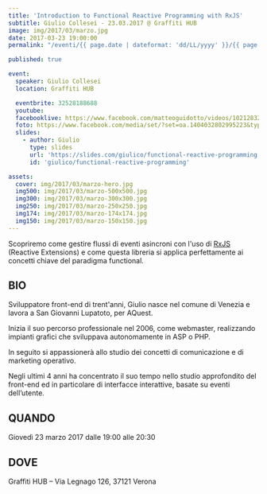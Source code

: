```yaml
---
title: 'Introduction to Functional Reactive Programming with RxJS'
subtitle: Giulio Collesei - 23.03.2017 @ Graffiti HUB
image: img/2017/03/marzo.jpg
date: 2017-03-23 19:00:00
permalink: "/eventi/{{ page.date | dateformat: 'dd/LL/yyyy' }}/{{ page.fileSlug | slug }}/index.html"

published: true

event:
  speaker: Giulio Collesei
  location: Graffiti HUB

  eventbrite: 32528188688
  youtube:
  facebooklive: https://www.facebook.com/matteoguidotto/videos/10212832312106506/
  foto: https://www.facebook.com/media/set/?set=oa.1404032802995223&type=1
  slides:
    - author: Giulio
      type: slides
      url: 'https://slides.com/giulico/functional-reactive-programming'
      id: 'giulico/functional-reactive-programming'

assets:
  cover: img/2017/03/marzo-hero.jpg
  img500: img/2017/03/marzo-500x500.jpg
  img300: img/2017/03/marzo-300x300.jpg
  img250: img/2017/03/marzo-250x250.jpg
  img174: img/2017/03/marzo-174x174.jpg
  img150: img/2017/03/marzo-150x150.jpg
---
```


Scopriremo come gestire flussi di eventi asincroni con l'uso di [RxJS](https://github.com/ReactiveX/rxjs)
(Reactive Extensions) e come questa libreria si applica perfettamente ai concetti chiave del paradigma functional.

## BIO

Sviluppatore front-end di trent'anni, Giulio nasce nel comune di Venezia e lavora a San Giovanni Lupatoto, per AQuest.

Inizia il suo percorso professionale nel 2006, come webmaster, realizzando impianti grafici che sviluppava autonomamente
in ASP o PHP.

In seguito si appassionerà allo studio dei concetti di comunicazione e di marketing operativo.

Negli ultimi 4 anni ha concentrato il suo tempo nello studio approfondito del front-end ed in particolare di interfacce
interattive, basate su eventi dell’utente.

## QUANDO

Giovedì 23 marzo 2017 dalle 19:00 alle 20:30

## DOVE

Graffiti HUB – Via Legnago 126, 37121 Verona
